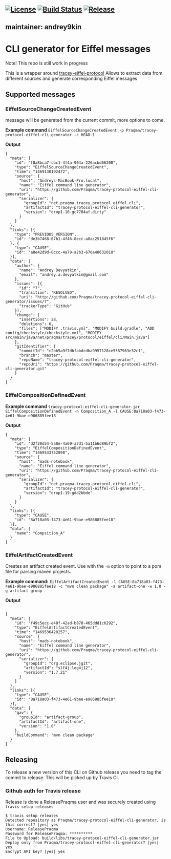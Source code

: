 [![License](https://img.shields.io/badge/license-New%20BSD-blue.svg)](LICENSE) [![Build Status](https://api.travis-ci.org/Praqma/tracey-protocol-eiffel-cli-generator.svg?branch=master)](https://travis-ci.org/Praqma/tracey-protocol-eiffel-cli-generator) [![Release](https://jitpack.io/v/Praqma/tracey-protocol-eiffel-cli-generator.svg)](https://jitpack.io/#Praqma/tracey-protocol-eiffel-cli-generator)
---
maintainer: andrey9kin
---
# CLI generator for Eiffel messages

Note! This repo is still work in progress

This is a wrapper around [tracey-eiffel-protocol](https://github.com/Praqma/tracey-protocol-eiffel)
Allows to extract data from different sources and generate corresponding Eiffel messages

## Supported messages

### EiffelSourceChangeCreatedEvent

message will be generated from the current commit, more options to come.

**Example command** `EiffelSourceChangeCreatedEvent -p Praqma/tracey-protocol-eiffel-cli-generator -c HEAD~1`

**Output**

```
{
  "meta": {
    "id": "f8a8bca7-cbc1-4f4a-904a-226acbd66208",
    "type": "EiffelSourceChangeCreatedEvent",
    "time": "1469130192472",
    "source": {
      "host": "Andreys-MacBook-Pro.local",
      "name": "Eiffel command line generator",
      "uri": "https://github.com/Praqma/tracey-protocol-eiffel-cli-generator",
      "serializer": {
        "groupId": "net.praqma.tracey.protocol.eiffel.cli",
        "artifactId": "tracey-protocol-eiffel-cli-generator",
        "version": "drop1-10-gc7704af.dirty"
      }
    }
  },
  "links": [{
    "type": "PREVIOUS_VERSION",
    "id": "de3b7468-67b1-4f46-8ecc-a8ac251845f6"
  }, {
    "type": "CAUSE",
    "id": "a0e42d9d-0ccc-4a79-a2b3-676a40632018"
  }],
  "data": {
    "author": {
      "name": "Andrey Devyatkin",
      "email": "andrey.a.devyatkin@gmail.com"
    },
    "issues": [{
      "id": "7",
      "transition": "RESOLVED",
      "uri": "http://github.com/Praqma/tracey-protocol-eiffel-cli-generator/issues/7",
      "trackerType": "GitHub"
    }],
    "change": {
      "insertions": 28,
      "deletions": 6,
      "files": ["MODIFY .travis.yml", "MODIFY build.gradle", "ADD config/checkstyle/checkstyle.xml", "MODIFY src/main/java/net/praqma/tracey/protocol/eiffel/cli/Main.java"]
    },
    "gitIdentifier": {
      "commitId": "c2bb5a9f7dbfabdcdba9957128ce5387963e32c1",
      "branch": "master",
      "repoName": "tracey-protocol-eiffel-cli-generator",
      "repoUri": "https://github.com/Praqma/tracey-protocol-eiffel-cli-generator.git"
    }
  }
}
```

### EiffelCompositionDefinedEvent

**Example command** `tracey-protocol-eiffel-cli-generator.jar EiffelCompositionDefinedEvent -n Composition_A -l CAUSE:8a718a03-f473-4e61-9bae-e986885fee18`

**Output**

```
{
  "meta": {
    "id": "d2f20d54-5a8e-4a69-a7d1-5a11b6d89bf2",
    "type": "EiffelCompositionDefinedEvent",
    "time": "1469533752898",
    "source": {
      "host": "mads-notebook",
      "name": "Eiffel command line generator",
      "uri": "https://github.com/Praqma/tracey-protocol-eiffel-cli-generator",
      "serializer": {
        "groupId": "net.praqma.tracey.protocol.eiffel.cli",
        "artifactId": "tracey-protocol-eiffel-cli-generator",
        "version": "drop1-19-gdd2bbde"
      }
    }
  },
  "links": [{
    "type": "CAUSE",
    "id": "8a718a03-f473-4e61-9bae-e986885fee18"
  }],
  "data": {
    "name": "Compsition_A"
  }
}
```

### EiffelArtifactCreatedEvent

Creates an artifact created event. Use with the `-m` option to point to a pom file for parsing maven projects.

**Example command:** `EiffelArtifactCreatedEvent -l CAUSE:8a718a03-f473-4e61-9bae-e986885fee18 -c "mvn clean package" -a artifact-one -w 1.0 -g artifact-group`

**Output**

```

{
  "meta": {
    "id": "f49c5ecc-e48f-42ad-b870-465ddd1c6292",
    "type": "EiffelArtifactCreatedEvent",
    "time": "1469536428257",
    "source": {
      "host": "mads-notebook",
      "name": "Eiffel command line generator",
      "uri": "https://github.com/Praqma/tracey-protocol-eiffel-cli-generator",
      "serializer": {
        "groupId": "org.eclipse.jgit",
        "artifactId": "slf4j-log4j12",
        "version": "1.7.21"
      }
    }
  },
  "links": [{
    "type": "CAUSE",
    "id": "8a718a03-f473-4e61-9bae-e986885fee18"
  }],
  "data": {
    "gav": {
      "groupId": "artifact-group",
      "artifactId": "artifact-one",
      "version": "1.0"
    },
    "buildCommand": "mvn clean package"
  }
}
```


## Releasing

To release a new version of this CLI on Github release you need to tag the commit to release. This will be picked up by Travis CI.

### Github auth for Travis release

Release is done a ReleasePraqma user and was securely created using `travis setup releases`

    $ travis setup releases
    Detected repository as Praqma/tracey-protocol-eiffel-cli-generator, is this correct? |yes| yes
    Username: ReleasePraqma
    Password for ReleasePraqma: **********
    File to Upload: build/libs/tracey-protocol-eiffel-cli-generator.jar
    Deploy only from Praqma/tracey-protocol-eiffel-cli-generator? |yes| yes
    Encrypt API key? |yes| yes
